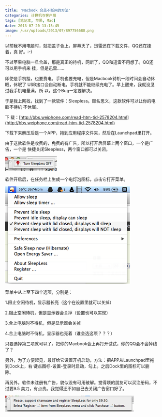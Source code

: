 ```yaml
---
title: 'Macbook 合盖不断网的方法'
categories: 计算机与客户端
tags: [笔记本, 苹果, Mac]
date: 2013-07-20 13:15:45
image: /usr/uploads/2013/07/897756688.png
---
```


以前我不用电脑时，就把盖子合上，屏幕灭了，迅雷还在下载文件，QQ还在挂着，真
好。:-)

不过苹果电脑一旦合盖，那是真正的待机，网断了，QQ和迅雷不用想了。QQ还可以用手机来
挂，但是迅雷……

即使是手机挂，也要费电。手机也要充电，但是Macbook待机一段时间会自动休眠，休眠了
USB接口会自动断电，手机就不能继续充电了。早上醒来，我就没见过我手机电量满。所
以，这个Bug一定要解决。

于是我上网找，找到了一款软件：Sleepless。顾名思义，这款软件可以让你的电脑不待机
不休眠。

下
载：[http://bbs.weiphone.com/read-htm-tid-2578204.html](http://bbs.weiphone.com/read-htm-tid-2578204.html)

下载下来解压后是一个APP，拖到应用程序文件夹，然后在Launchpad里打开。

由于这款软件是收费的，免费的有广告，所以打开后屏幕上两个窗口，一个是广告，一个是
快捷关闭Sleepless，两个窗口都可以关闭。

![Sleepless 快捷关闭窗口](../../../../usr/uploads/2013/07/897756688.png)

软件开启后，在任务栏上生成一个电灯泡图标，点击它打开菜单。

![Sleepless 菜单](../../../../usr/uploads/2013/07/1522386294.png)

菜单中从上至下四个选项，分别是：

1.阻止空闲待机，显示器长亮（这个在设置里就可以关掉）

2.阻止空闲待机，但是显示器会关掉（设置也可以实现）

3.合上电脑时不待机，但是显示器会关掉

4.合上电脑时不待机，显示器也亮着（谁会选这项？？？）

只要选择第三项就可以了。把你的Macbook合上再打开试试，你的QQ会不会掉线了？

另外，为了方便起见，最好给它设置开机启动，方法：把APP从Launchpad里拖到Dock上，右
键点图标-设置-登录时启动，勾上。之后Dock里的图标可以删除。

再另外，软件未注册有广告，貌似没有可用破解。觉得烦的朋友可以买注册码，不过要9.5
美刀，有点贵。我觉得还不如自己去关闭广告窗口好了。

![Sleepless 广告](../../../../usr/uploads/2013/07/2078725271.png)

